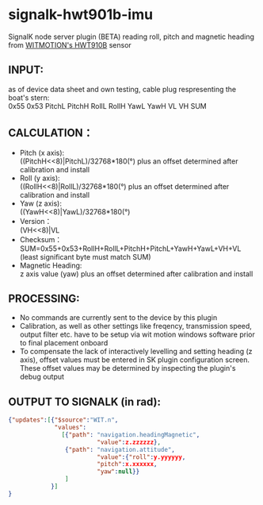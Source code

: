 # signalk-hwt901b-imu
SignalK node server plugin (BETA) reading roll, pitch and magnetic heading from [WITMOTION's HWT910B](https://www.wit-motion.com/10-axis/witmotion-hwt901b-rs232-10.html) sensor

## INPUT:
as of device data sheet and own testing, cable plug respresenting the boat's stern:  
0x55 0x53 PitchL PitchH RollL RollH YawL YawH VL VH SUM

## CALCULATION：
- Pitch (x axis):  
((PitchH<<8)|PitchL)/32768*180(°) plus an offset determined after calibration and install  
- Roll  (y axis):  
((RollH<<8)|RollL)/32768*180(°) plus an offset determined after calibration and install
- Yaw   (z axis):  
((YawH<<8)|YawL)/32768*180(°)
- Version：  
(VH<<8)|VL
- Checksum：  
SUM=0x55+0x53+RollH+RollL+PitchH+PitchL+YawH+YawL+VH+VL (least significant byte must match SUM)
- Magnetic Heading:  
z axis value (yaw) plus an offset determined after calibration and install

## PROCESSING:
- No commands are currently sent to the device by this plugin 
- Calibration, as well as other settings like freqency, transmission speed, output filter etc. have to be setup via wit motion windows software prior to final placement onboard
- To compensate the lack of interactively levelling and setting heading (z axis), offset values must be entered in SK plugin configuration screen. These offset values may be determined by inspecting the plugin's debug output


## OUTPUT TO SIGNALK (in rad):

```JSON
{"updates":[{"$source":"WIT.n",
             "values":
               [{"path": "navigation.headingMagnetic",
                         "value":z.zzzzzz},
                {"path": "navigation.attitude",
                         "value":{"roll":y.yyyyyy,
                         "pitch":x.xxxxxx,
                         "yaw":null}}
                ]
            }]
}
```


